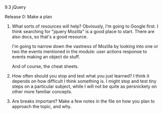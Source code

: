 9.3 jQuery

Release 0: Make a plan


1. 	What sorts of resources will help? 
	Obviously, I'm going to Google first. I think searching for "jquery Mozilla" is a good place to start. There are also docs, so that's a good resource.

	I'm going to narrow down the vastness of Mozilla by looking into one or two the events mentioned in the module: 
	user actions
	response to events
	making an object do stuff. 

	And of course, the cheat sheets.


2. 	How often should you stop and test what you just learned? 
	I think it depends on how difficult I think something is. I might stop and test tiny steps on a particular subject, while I will not be quite as persnickety on other more familiar concepts.

3.	Are breaks important? 
	Make a few notes in the file on how you plan to approach the topic, and why.




